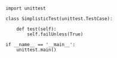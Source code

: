 




<pre><code>
import unittest

class SimplisticTest(unittest.TestCase):

    def test(self):
        self.failUnless(True)

if __name__ == '__main__':
    unittest.main()
    
</code></pre>
